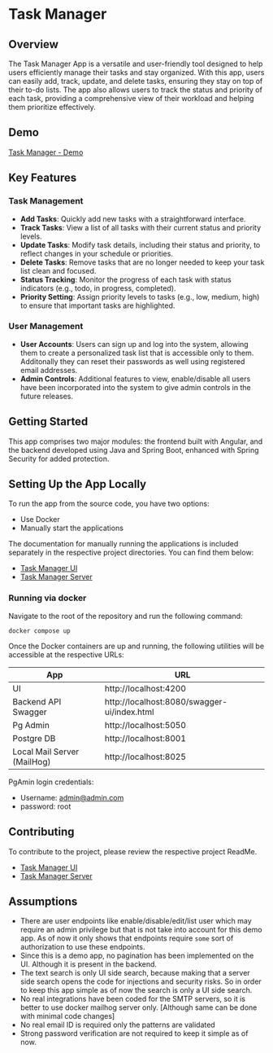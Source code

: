 
# Task Manager

## Overview
The Task Manager App is a versatile and user-friendly tool designed to help users efficiently manage their tasks and stay organized. With this app, users can easily add, track, update, and delete tasks, ensuring they stay on top of their to-do lists. The app also allows users to track the status and priority of each task, providing a comprehensive view of their workload and helping them prioritize effectively.

## Demo
[Task Manager - Demo](https://drive.google.com/file/d/1EAu_w0zOA-vxBySYy_HwkI0cSuxh0BqN/view?usp=sharing "Task Manager - Demo")  

## Key Features

### Task Management
- **Add Tasks**: Quickly add new tasks with a straightforward interface.
- **Track Tasks**: View a list of all tasks with their current status and priority levels.
- **Update Tasks**: Modify task details, including their status and priority, to reflect changes in your schedule or priorities.
- **Delete Tasks**: Remove tasks that are no longer needed to keep your task list clean and focused.
- **Status Tracking**: Monitor the progress of each task with status indicators (e.g., todo, in progress, completed).
- **Priority Setting**: Assign priority levels to tasks (e.g., low, medium, high) to ensure that important tasks are highlighted.

### User Management
- **User Accounts**: Users can sign up and log into the system, allowing them to create a personalized task list that is accessible only to them. Additonally they can reset their passwords as well using registered email addresses.
- **Admin Controls**: Additional features to view, enable/disable all users have been incorporated into the system to give admin controls in the future releases.

## Getting Started

This app comprises two major modules: the frontend built with Angular, and the backend developed using Java and Spring Boot, enhanced with Spring Security for added protection.

## Setting Up the App Locally
To run the app from the source code, you have two options:
- Use Docker
- Manually start the applications

The documentation for manually running the applications is included separately in the respective project directories. You can find them below:
- [Task Manager UI](./task-manager-ui/README.md)
- [Task Manager Server](./task-manager/README.md)

### Running via docker
Navigate to the root of the repository and run the following command:
```
docker compose up
```

Once the Docker containers are up and running, the following utilities will be accessible at the respective URLs:


 App | URL 
 --- | ---
 UI | http://localhost:4200
 Backend API Swagger | http://localhost:8080/swagger-ui/index.html
 Pg Admin | http://localhost:5050 
 Postgre DB | http://localhost:8001
 Local Mail Server (MailHog) | http://localhost:8025

PgAmin login credentials:
- Username: admin@admin.com
- password: root

## Contributing
To contribute to the project, please review the respective project ReadMe.
- [Task Manager UI](./task-manager-ui/README.md)
- [Task Manager Server](./task-manager/README.md)

## Assumptions
- There are user endpoints like enable/disable/edit/list user which may require an admin privilege but that is not take into account for this demo app. As of now it only shows that endpoints require `some` sort of authorization to use these endpoints.
- Since this is a demo app, no pagination has been implemented on the UI. Although it is present in the backend.
- The text search is only UI side search, because making that a server side search opens the code for injections and security risks. So in order to keep this app simple as of now the search is only a UI side search.
- No real integrations have been coded for the SMTP servers, so it is better to use docker mailhog server only. [Although same can be done with minimal code changes]
- No real email ID is required only the patterns are validated
- Strong password verification are not required to keep it simple as of now.
